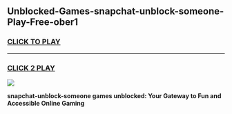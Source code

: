 
## Unblocked-Games-snapchat-unblock-someone-Play-Free-ober1
<h3>
<a href="https://premium76.site?title=snapchat-unblock-someone&ref=23A">CLICK TO PLAY</a></h3>
<hr>

<h3>
<a href="https://premium76.site?title=snapchat-unblock-someone&ref=23A">CLICK 2 PLAY</a>
  
</h3>

<a href="https://premium76.site?title=snapchat-unblock-someone&ref=23A"><img src="https://clearcache.store/games.png"></a>


**snapchat-unblock-someone games unblocked: Your Gateway to Fun and Accessible Online Gaming**
